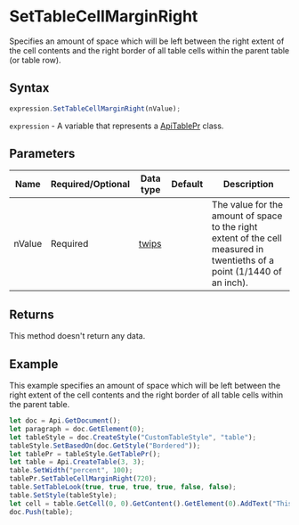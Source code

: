 # SetTableCellMarginRight

Specifies an amount of space which will be left between the right extent of the cell contents and the rightborder of all table cells within the parent table (or table row).

## Syntax

```javascript
expression.SetTableCellMarginRight(nValue);
```

`expression` - A variable that represents a [ApiTablePr](../ApiTablePr.md) class.

## Parameters

| **Name** | **Required/Optional** | **Data type** | **Default** | **Description** |
| ------------- | ------------- | ------------- | ------------- | ------------- |
| nValue | Required | [twips](../../Enumeration/twips.md) |  | The value for the amount of space to the right extent of the cell measured in twentieths of a point (1/1440 of an inch). |

## Returns

This method doesn't return any data.

## Example

This example specifies an amount of space which will be left between the right extent of the cell contents and the right border of all table cells within the parent table.

```javascript editor-docx
let doc = Api.GetDocument();
let paragraph = doc.GetElement(0);
let tableStyle = doc.CreateStyle("CustomTableStyle", "table");
tableStyle.SetBasedOn(doc.GetStyle("Bordered"));
let tablePr = tableStyle.GetTablePr();
let table = Api.CreateTable(3, 3);
table.SetWidth("percent", 100);
tablePr.SetTableCellMarginRight(720);
table.SetTableLook(true, true, true, true, false, false);
table.SetStyle(tableStyle);
let cell = table.GetCell(0, 0).GetContent().GetElement(0).AddText("This is just a sample text to show that the right cell margin is 36 points.");
doc.Push(table);
```
